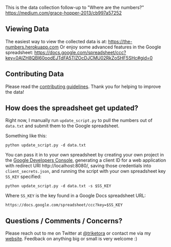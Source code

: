 This is the data collection follow-up to "Where are the numbers?"
https://medium.com/grace-hopper-2013/cb997a57252

Viewing Data
------------
The easiest way to view the collected data is at: https://the-numbers.herokuapp.com
Or enjoy some advanced features in the Google spreadsheet:
https://docs.google.com/spreadsheet/ccc?key=0AlZH8QBl60oodEJTdFA5TlZOcDJCMU02RkZoSHF5SHc#gid=0


Contributing Data
-----------------
Please read the [contributing guidelines](CONTRIBUTING.md). Thank you for
helping to improve the data!

How does the spreadsheet get updated?
-------------------------------------

Right now, I manually run `update_script.py` to pull the numbers out
of `data.txt` and submit them to the Google spreadsheet.

Something like this:

    python update_script.py -d data.txt

You can pass it in to your own spreadsheet by creating your own
project in the [Google Developers
Console](https://console.developers.google.com/), generating a client
ID for a web application with redirect URI http://localhost:8080/,
saving those credentials into `client_secrets.json`, and running the
script with your own spreadsheet key `SS_KEY` specified:

    python update_script.py -d data.txt -s $SS_KEY

Where `SS_KEY` is the key found in a Google Docs spreadsheet URL:

    https://docs.google.com/spreadsheet/ccc?key=$SS_KEY


Questions / Comments / Concerns?
--------------------------------
Please reach out to me on Twitter at <a
href="https://twitter.com/triketora">@triketora</a> or contact me via my <a
href="https://triketora.com/contact/">website</a>. Feedback on anything big or
small is very welcome :)
